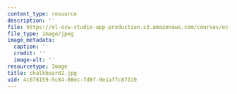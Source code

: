 ```yaml
---
content_type: resource
description: ''
file: https://ol-ocw-studio-app-production.s3.amazonaws.com/courses/ec-719-d-lab-water-climate-change-and-health-spring-2019/4c6781595c8408ecfd8f9e1affc87319_chalkboard2.jpg
file_type: image/jpeg
image_metadata:
  caption: ''
  credit: ''
  image-alt: ''
resourcetype: Image
title: chalkboard2.jpg
uid: 4c678159-5c84-08ec-fd8f-9e1affc87319
---
```

